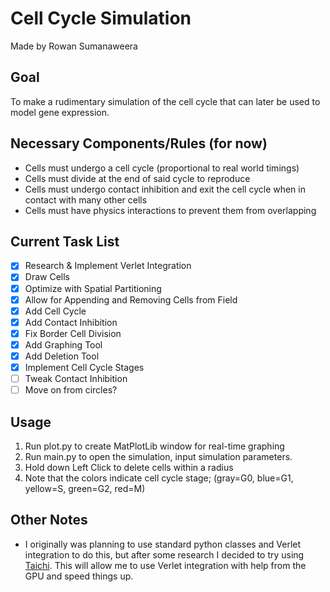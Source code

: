 # Cell Cycle Simulation
Made by Rowan Sumanaweera

## Goal

<p>To make a rudimentary simulation of the cell cycle that can later be used to model gene expression.</p>

## Necessary Components/Rules (for now)

* Cells must undergo a cell cycle (proportional to real world timings)
* Cells must divide at the end of said cycle to reproduce
* Cells must undergo contact inhibition and exit the cell cycle when in contact with many other cells
* Cells must have physics interactions to prevent them from overlapping

## Current Task List

- [x] Research & Implement Verlet Integration
- [x] Draw Cells
- [x] Optimize with Spatial Partitioning
- [x] Allow for Appending and Removing Cells from Field
- [x] Add Cell Cycle
- [x] Add Contact Inhibition
- [x] Fix Border Cell Division
- [x] Add Graphing Tool
- [x] Add Deletion Tool
- [x] Implement Cell Cycle Stages
- [ ] Tweak Contact Inhibition
- [ ] Move on from circles?

## Usage

1. Run plot.py to create MatPlotLib window for real-time graphing
2. Run main.py to open the simulation, input simulation parameters.
3. Hold down Left Click to delete cells within a radius
4. Note that the colors indicate cell cycle stage; (gray=G0, blue=G1, yellow=S, green=G2, red=M)

## Other Notes

* I originally was planning to use standard python classes and Verlet integration to do this, but after some research I decided to try using [Taichi](https://www.taichi-lang.org/). This will allow me to use Verlet integration with help from the GPU and speed things up.